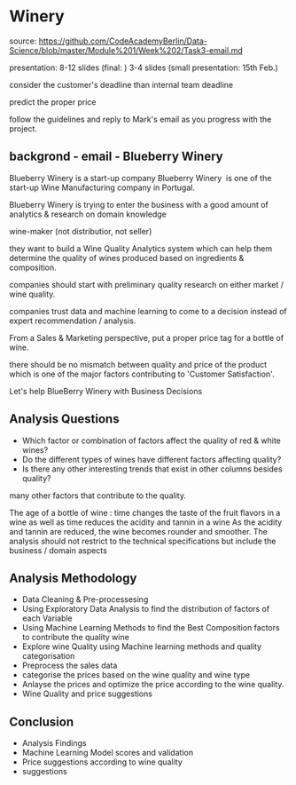 # Winery
source: https://github.com/CodeAcademyBerlin/Data-Science/blob/master/Module%201/Week%202/Task3-email.md

presentation: 8-12 slides (final: ) 3-4 slides (small presentation: 15th Feb.)

consider the customer's deadline than internal team deadline

predict the proper price

follow the guidelines and reply to Mark's email as you progress with the project.
## backgrond - email - Blueberry Winery
Blueberry Winery is a start-up company
Blueberry Winery  is one of the start-up Wine Manufacturing company in Portugal.

Blueberry Winery is trying to enter the business with a good amount of analytics & research on domain knowledge

wine-maker (not distributior, not seller)

they want to build a Wine Quality Analytics system which can help them determine the quality of wines produced based on ingredients & composition.

companies should start with preliminary quality research on either market / wine quality.

companies trust data and machine learning to come to a decision instead of expert recommendation / analysis.

From a Sales & Marketing perspective, put a proper price tag for a bottle of wine.

there should be no mismatch between quality and price of the product which is one of the major factors contributing to 'Customer Satisfaction'.

Let's help BlueBerry Winery with Business Decisions

## Analysis Questions

* Which factor or combination of factors affect the quality of red & white wines?
* Do the different types of wines have different factors affecting quality?
* Is there any other interesting trends that exist in other columns besides quality?

many other factors that contribute to the quality.

The age of a bottle of wine :
time changes the taste of the fruit flavors in a wine as well as
time reduces the acidity and tannin in a wine
As the acidity and tannin are reduced, the wine becomes rounder and smoother.
The analysis should not restrict to the technical specifications but include the business / domain aspects

## Analysis Methodology

* Data Cleaning & Pre-processesing 
* Using Exploratory Data Analysis to find the distribution of factors of each Variable
* Using Machine Learning Methods to find the Best Composition factors to contribute the quality wine
* Explore wine Quality using Machine learning methods and quality categorisation
* Preprocess the sales data
* categorise the prices based on the wine quality and wine type
* Anlayse the prices and optimize the price according to the wine quality.
* Wine Quality and price suggestions

## Conclusion

* Analysis Findings
* Machine Learning Model scores and validation
* Price suggestions according to wine quality
* suggestions